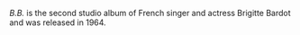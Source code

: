 _B.B._ is the second studio album of French singer and actress Brigitte Bardot and was released in 1964.

